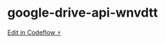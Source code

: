 # google-drive-api-wnvdtt

[Edit in Codeflow ⚡️](https://stackblitz.com/~/github.com/PeterWonham/google-drive-api-wnvdtt)